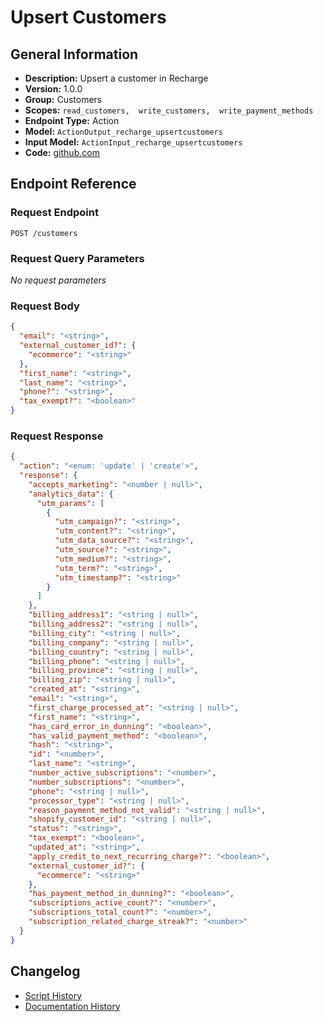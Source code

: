 <!-- BEGIN GENERATED CONTENT -->
# Upsert Customers

## General Information

- **Description:** Upsert a customer in Recharge
- **Version:** 1.0.0
- **Group:** Customers
- **Scopes:** `read_customers,  write_customers,  write_payment_methods`
- **Endpoint Type:** Action
- **Model:** `ActionOutput_recharge_upsertcustomers`
- **Input Model:** `ActionInput_recharge_upsertcustomers`
- **Code:** [github.com](https://github.com/NangoHQ/integration-templates/tree/main/integrations/recharge/actions/upsert-customers.ts)


## Endpoint Reference

### Request Endpoint

`POST /customers`

### Request Query Parameters

_No request parameters_

### Request Body

```json
{
  "email": "<string>",
  "external_customer_id?": {
    "ecommerce": "<string>"
  },
  "first_name": "<string>",
  "last_name": "<string>",
  "phone?": "<string>",
  "tax_exempt?": "<boolean>"
}
```

### Request Response

```json
{
  "action": "<enum: 'update' | 'create'>",
  "response": {
    "accepts_marketing": "<number | null>",
    "analytics_data": {
      "utm_params": [
        {
          "utm_campaign?": "<string>",
          "utm_content?": "<string>",
          "utm_data_source?": "<string>",
          "utm_source?": "<string>",
          "utm_medium?": "<string>",
          "utm_term?": "<string>",
          "utm_timestamp?": "<string>"
        }
      ]
    },
    "billing_address1": "<string | null>",
    "billing_address2": "<string | null>",
    "billing_city": "<string | null>",
    "billing_company": "<string | null>",
    "billing_country": "<string | null>",
    "billing_phone": "<string | null>",
    "billing_province": "<string | null>",
    "billing_zip": "<string | null>",
    "created_at": "<string>",
    "email": "<string>",
    "first_charge_processed_at": "<string | null>",
    "first_name": "<string>",
    "has_card_error_in_dunning": "<boolean>",
    "has_valid_payment_method": "<boolean>",
    "hash": "<string>",
    "id": "<number>",
    "last_name": "<string>",
    "number_active_subscriptions": "<number>",
    "number_subscriptions": "<number>",
    "phone": "<string | null>",
    "processor_type": "<string | null>",
    "reason_payment_method_not_valid": "<string | null>",
    "shopify_customer_id": "<string | null>",
    "status": "<string>",
    "tax_exempt": "<boolean>",
    "updated_at": "<string>",
    "apply_credit_to_next_recurring_charge?": "<boolean>",
    "external_customer_id?": {
      "ecommerce": "<string>"
    },
    "has_payment_method_in_dunning?": "<boolean>",
    "subscriptions_active_count?": "<number>",
    "subscriptions_total_count?": "<number>",
    "subscription_related_charge_streak?": "<number>"
  }
}
```

## Changelog

- [Script History](https://github.com/NangoHQ/integration-templates/commits/main/integrations/recharge/actions/upsert-customers.ts)
- [Documentation History](https://github.com/NangoHQ/integration-templates/commits/main/integrations/recharge/actions/upsert-customers.md)

<!-- END  GENERATED CONTENT -->

